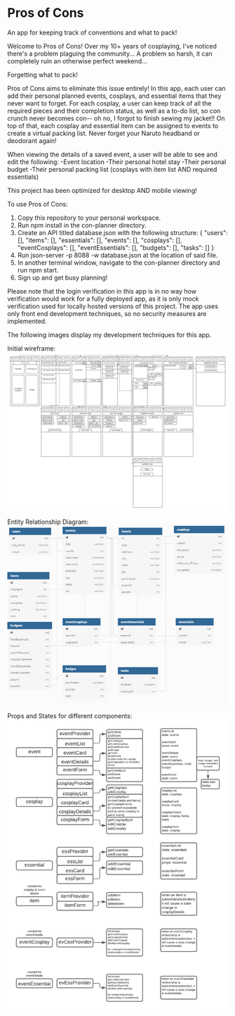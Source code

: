 # Pros of Cons
An app for keeping track of conventions and what to pack!

Welcome to Pros of Cons!
Over my 10+ years of cosplaying, I've noticed there's a problem plaguing the community...
A problem so harsh, it can completely ruin an otherwise perfect weekend...

Forgetting what to pack!

Pros of Cons aims to eliminate this issue entirely!
In this app, each user can add their personal planned events, cosplays, and essential items that they never want to forget.
For each cosplay, a user can keep track of all the required pieces and their completion status, as well as a to-do list, so con crunch never becomes con-- oh no, I forgot to finish sewing my jacket!!
On top of that, each cosplay and essential item can be assigned to events to create a virtual packing list. Never forget your Naruto headband or deodorant again!

When viewing the details of a saved event, a user will be able to see and edit the following:
-Event location
-Their personal hotel stay
-Their personal budget
-Their personal packing list (cosplays with item list AND required essentials)

This project has been optimized for desktop AND mobile viewing!

To use Pros of Cons:
1. Copy this repository to your personal workspace.
2. Run npm install in the con-planner directory.
3. Create an API titled database.json with the following structure:
{
  "users": [],
  "items": [],
  "essentials": [],
  "events": [],
  "cosplays": [],
  "eventCosplays": [],
  "eventEssentials": [],
  "budgets": [],
  "tasks": []
}
4. Run json-server -p 8088 -w database.json at the location of said file.
5. In another terminal window, navigate to the con-planner directory and run npm start.
6. Sign up and get busy planning!

Please note that the login verification in this app is in no way how verification would work for a fully deployed app, as it is only mock verification used for locally hosted versions of this project. The app uses only front end development techniques, so no security measures are implemented.

The following images display my development techniques for this app.

Initial wireframe:
![WireFrame](/images/ConPlannerLayout.png)

Entity Relationship Diagram:
![ERD](images/ConPlannerERD.PNG)

Props and States for different components:
![PropsStates](images/PropsState.png)